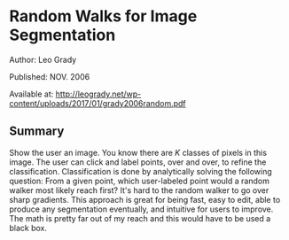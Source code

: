# Random Walks for Image Segmentation

Author: Leo Grady

Published: NOV. 2006

Available at: http://leogrady.net/wp-content/uploads/2017/01/grady2006random.pdf

## Summary
Show the user an image. You know there are $K$ classes of pixels in this image. The user can click and label points, over and over, to refine the classification. Classification is done by analytically solving the following question: From a given point, which user-labeled point would a random walker most likely reach first? It's hard to the random walker to go over sharp gradients. This approach is great for being fast, easy to edit, able to produce any segmentation eventually, and intuitive for users to improve. The math is pretty far out of my reach and this would have to be used a black box.
